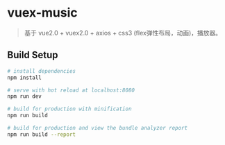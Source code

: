 # vuex-music

> 基于 vue2.0 + vuex2.0 + axios + css3 (flex弹性布局，动画)，播放器。

## Build Setup

``` bash
# install dependencies
npm install

# serve with hot reload at localhost:8080
npm run dev

# build for production with minification
npm run build

# build for production and view the bundle analyzer report
npm run build --report
```


